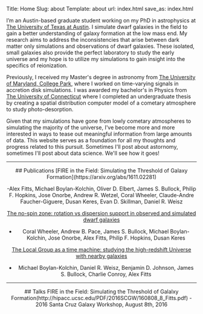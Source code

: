 Title: Home
Slug: about
Template: about
url: index.html
save_as: index.html


I’m an Austin-based graduate student working on my PhD in astrophysics at [The University of Texas at Austin](http://www.as.utexas.edu/astronomy/). I simulate dwarf galaxies in the field to gain a better understanding of galaxy formation at the low mass end. My research aims to address the inconsistencies that arise between dark matter only simulations and observations of dwarf galaxies. These isolated, small galaxies also provide the perfect laboratory to study the early universe and my hope is to utilize my simulations to gain insight into the specifics of reionization.     

Previously, I received my Master's degree in astronomy from [The University of Maryland, College Park](http://www.astro.umd.edu), where I worked on time-varying signals in accretion disk simulations. I was awarded my bachelor's in Physics from [The University of Connecticut](http://physics.uconn.edu) where I completed an undergraduate thesis by creating a spatial distribution computer model of a cometary atmosphere to study photo-desorption. 

Given that my simulations have gone from lowly cometary atmospheres to simulating the majority of the universe, I've become more and more interested in ways to tease out meaningful information from large amounts of data. This website serves as a foundation for all my thoughts and progress related to this pursuit. Sometimes I'll post about astornomy, sometimes I'll post about data science. We'll see how it goes!
<center>
<hr class="small">
## Publications
[FIRE in the Field: Simulating the Threshold of Galaxy Formation](https://arxiv.org/abs/1611.02281)

-Alex Fitts, Michael Boylan-Kolchin, Oliver D. Elbert, James S. Bullock, Philip F. Hopkins, Jose Onorbe, Andrew R. Wetzel, Coral Wheeler, Claude-Andre Faucher-Giguere, Dusan Keres, Evan D. Skillman, Daniel R. Weisz

[The no-spin zone: rotation vs dispersion support in observed and simulated dwarf galaxies](http://arxiv.org/abs/1511.01095)

- Coral Wheeler, Andrew B. Pace, James S. Bullock, Michael Boylan-Kolchin, Jose Onorbe, Alex Fitts, Philip F. Hopkins, Dusan Keres

[The Local Group as a time machine: studying the high-redshift Universe with nearby galaxies](http://adsabs.harvard.edu/abs/2015MNRAS.453.1503B)

- Michael Boylan-Kolchin, Daniel R. Weisz, Benjamin D. Johnson, James S. Bullock, Charlie Conroy, Alex Fitts

<hr class="small">
## Talks
FIRE in the Field: Simulating the Threshold of Galalxy Formation(http://hipacc.ucsc.edu/PDF/2016SCGW/160808_8_Fitts.pdf)
- 2016 Santa Cruz Galaxy Workshop, August 8th, 2016
<!---
**Why data-informed beats data-driven**

- PyData, Seattle, 2015 [[Video](https://youtu.be/yHo3B3BbppM)] [[Slides](https://github.com/gjreda/pydata2015sea)]

**Panel: Do you need context or is data enough?**

- UNSTRUCTURED: Data Science Pop-up, Chicago, 2015 [[Video](https://youtu.be/jqESE8roAfE)]

**Web Scraping**

- UNSTRUCTURED: Data Science Pop-up, Chicago, 2015 [[Video](https://youtu.be/L5CA9SKzwrc)] [[Slides](https://github.com/gjreda/datapopup2015chi)]

[Translating SQL to pandas. And back.](http://reda.io/pydata2014nyc)

- PyData, New York, 2014 [[Video](http://reda.io/pydata2014nyc)] [[Slides](http://reda.io/sql2pandas)]
-->
</center>
